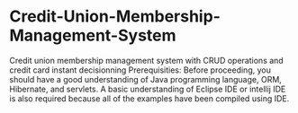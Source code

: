 # Credit-Union-Membership-Management-System
Credit union membership management system with CRUD operations and credit card instant decisionning
Prerequisities:
Before proceeding, you should have a good understanding of Java programming language, ORM, Hibernate, and servlets. A basic understanding of Eclipse IDE or 
intellij IDE is also required because all of the examples have been compiled using IDE.
